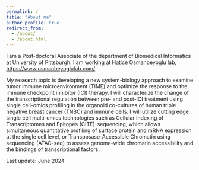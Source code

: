 ```yaml
---
permalink: /
title: "About me"
author_profile: true
redirect_from: 
  - /about/
  - /about.html
---
```


I am a Post-doctoral Associate of the department of Biomedical Informatics at University of Pittsburgh. I am working at Hatice Osmanbeyoglu lab, https://www.osmanbeyoglulab.com/

My research topic is developing a new system-biology approach to examine tumor immune microenvironment (TIME) and optimize the response to the immune checkpoint inhibitor (ICI) therapy. I will characterize the change of the transcriptional regulation between pre- and post-ICI treatment using single cell-omics profiling in the organoid co-cultures of human triple negative breast cancer (TNBC) and immune cells. I will utilize cutting edge single cell multi-omics technologies such as Cellular Indexing of Transcriptomes and Epitopes (CITE)-sequencing, which allows simultaneous quantitative profiling of surface protein and mRNA expression at the single cell level, or Transposase-Accessible Chromatin using sequencing (ATAC-seq) to assess genome-wide chromatin accessibility and the bindings of transcriptional factors.


Last update: June 2024
